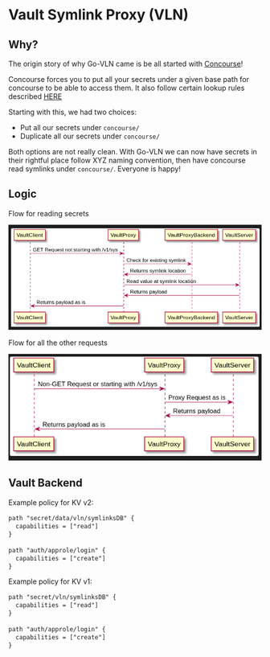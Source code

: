 # Vault Symlink Proxy (VLN)

## Why?

The origin story of why Go-VLN came is be all started with [Concourse](https://github.com/concourse/concourse)!

Concourse forces you to put all your secrets under a given base path for concourse to be able to access them.
It also follow certain lookup rules described [HERE](https://concourse-ci.org/vault-credential-manager.html#vault-credential-lookup-rules)

Starting with this, we had two choices:

- Put all our secrets under `concourse/`
- Duplicate all our secrets under `concourse/`

Both options are not really clean. With Go-VLN we can now have secrets in their rightful place follow XYZ naming convention, then have concourse read symlinks under `concourse/`. Everyone is happy!

## Logic

Flow for reading secrets

![read flow](docs/UML/read.png)

Flow for all the other requests

![other flow](docs/UML/other.png)

## Vault Backend

Example policy for KV v2:
```hcl
path "secret/data/vln/symlinksDB" {
  capabilities = ["read"]
}

path "auth/approle/login" {
  capabilities = ["create"]
}
```

Example policy for KV v1:
```hcl
path "secret/vln/symlinksDB" {
  capabilities = ["read"]
}

path "auth/approle/login" {
  capabilities = ["create"]
}
```